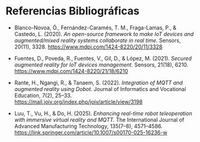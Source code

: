 # Referencias Bibliográficas

- Blanco-Novoa, Ó., Fernández-Caramés, T. M., Fraga-Lamas, P., & Castedo, L. (2020). *An open-source framework to make IoT devices and augmented/mixed reality systems collaborate in real time.* Sensors, 20(11), 3328. https://www.mdpi.com/1424-8220/20/11/3328
  
- Fuentes, D., Poveda, R., Fuentes, V., Gil, D., & López, M. (2021). *Secured augmented reality for IoT devices management*. Sensors, 21(18), 6210. https://www.mdpi.com/1424-8220/21/18/6210
  
- Rante, H., Ngangi, R., & Tanaem, S. (2022). *Integration of MQTT and augmented reality using Dobot.* Journal of Informatics and Vocational Education, 7(2), 25–33. https://mail.joiv.org/index.php/joiv/article/view/3198
  
- Luu, T., Vu, H., & Do, H. (2025). *Enhancing real-time robot teleoperation with immersive virtual reality and MQTT.* The International Journal of Advanced Manufacturing Technology, 135(7–8), 4571–4586. https://link.springer.com/article/10.1007/s00170-025-16236-w
